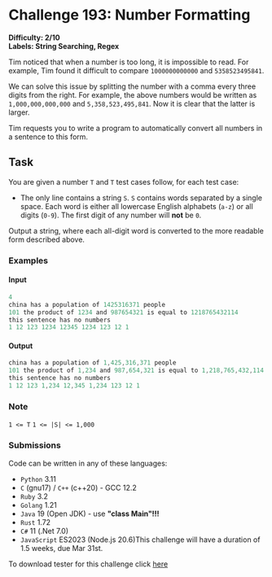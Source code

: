 # Challenge 193: Number Formatting

**Difficulty: 2/10  
Labels: String Searching, Regex**

Tim noticed that when a number is too long, it is impossible to read. For example, Tim found it difficult to compare `1000000000000` and `5358523495841`.

We can solve this issue by splitting the number with a comma every three digits from the right. For example, the above numbers would be written as `1,000,000,000,000` and `5,358,523,495,841`. Now it is clear that the latter is larger.

Tim requests you to write a program to automatically convert all numbers in a sentence to this form.

## Task

You are given a number `T` and `T` test cases follow, for each test case:

- The only line contains a string `S`. `S` contains words separated by a single space. Each word is either all lowercase English alphabets (`a-z`) or all digits (`0-9`). The first digit of any number will **not** be `0`.

Output a string, where each all-digit word is converted to the more readable form described above.

### Examples

#### Input

```rust
4
china has a population of 1425316371 people
101 the product of 1234 and 987654321 is equal to 1218765432114
this sentence has no numbers
1 12 123 1234 12345 1234 123 12 1
```

#### Output

```rust
china has a population of 1,425,316,371 people
101 the product of 1,234 and 987,654,321 is equal to 1,218,765,432,114
this sentence has no numbers
1 12 123 1,234 12,345 1,234 123 12 1
```

### Note

`1 <= T`
`1 <= |S| <= 1,000`

### Submissions

Code can be written in any of these languages:

- `Python` 3.11
- `C` (gnu17) / `C++` (c++20) - GCC 12.2
- `Ruby` 3.2
- `Golang` 1.21
- `Java` 19 (Open JDK) - use **"class Main"!!!**
- `Rust` 1.72
- `C#` 11 (.Net 7.0)
- `JavaScript` ES2023 (Node.js 20.6)This challenge will have a duration of 1.5 weeks, due Mar 31st.

To download tester for this challenge click [here](https://downgit.github.io/#/home?url=https://github.com/Pomroka/PreviousChallenges/tree/main/Challenge_193)
